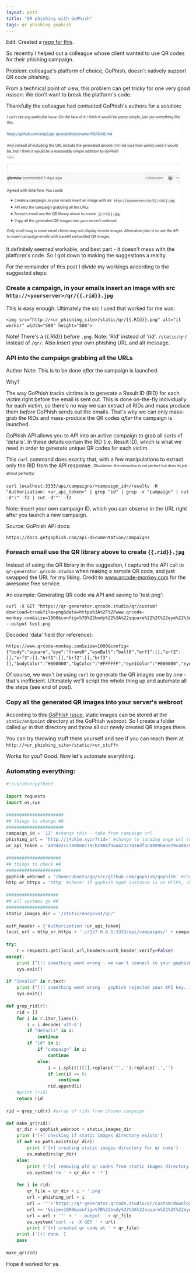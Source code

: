 ```yaml
---
layout: post
title: "QR phishing with GoPhish"
tags: qr phishing gophish
---
```


Edit: Created a [repo for this](https://github.com/ongyuann/qr-with-gophish).

So recently I helped out a colleague whose client wanted to use QR codes for their phishing campaign. 

Problem: colleague's platform of choice, GoPhish, doesn't natively support QR code phishing.

From a technical point of view, this problem can get tricky for one very good reason: We don't want to break the platform's code.

Thankfully the colleague had contacted GoPhish's authors for a solution:
  
<img src="https://raw.githubusercontent.com/ongyuann/ongyuann.github.io/master/images/gophish_qr.jpg" alt="GoPhish actually rocks" class="inline"/>
  
  
It definitely seemed workable, and best part - it doesn't mess with the platform's code. So I got down to making the suggestions a reality. 

For the remainder of this post I divide my workings according to the suggested steps:

### Create a campaign, in your emails insert an image with src `http://<yourserver>/qr/{{.rid}}.jpg`

This is easy enough. Ultimately the src I used that worked for me was:
```
<img src="http://<ur_phishing_site>/static/qr/{{.RId}}.png" alt="it works!" width="500" height="500">
```
Note! There's a {{.RId}} before `.png`.
Note: 'RId' instead of 'rid'. `/static/qr/` instead of `/qr/`. Also insert your own phishing URL and alt message.

### API into the campaign grabbing all the URLs 

Author Note: This is to be done _after_ the campaign is launched.

Why?

The way GoPhish tracks victims is to generate a Result ID (RID) for each victim right before the email is sent out. This is done on-the-fly individually for each victim, so there's no way we can extract all RIDs and mass produce them _before_ GoPhish sends out the emails. That's why we can only mass-grab the RIDs and mass-produce the QR codes _after_ the campaign is launched.

GoPhish API allows you to API into an active campaign to grab all sorts of 'details'. In these details contain the RID (i.e. Result ID), which is what we need in order to generate unique QR codes for each victim.

This `curl` command does exactly that, with a few manipulations to extract only the RID from the API response. 
<sub><sup>(Disclaimer: the extraction is not perfect but does its job almost perfectly)</sup></sub>
```
curl localhost:3333/api/campaigns/<campaign_id>/results -H "Authorization: <ur_api_token>" | grep "id" | grep -v "campaign" | cut -d":" -f2 | cut -d'"' -f2
```
Note: Insert your own campaign ID, which you can observe in the URL right after you launch a new campaign.

Source: GoPhish API docs:
```
https://docs.getgophish.com/api-documentation/campaigns
```

### Foreach email use the QR library above to create `{{.rid}}.jpg`

Instead of using the QR library in the suggestion, I captured the API call to `qr-generator.qrcode.studio` when making a sample QR code, and just swapped the URL for my liking. Credit to www.qrcode-monkey.com for the awesome free service.

An example: Generating QR code via API and saving to 'test.png':
```
curl -X GET "https://qr-generator.qrcode.studio/qr/custom?download=true&file=png&data=https%3A%2F%2Fwww.qrcode-monkey.com&size=1000&config=%7B%22body%22%3A%22square%22%2C%22eye%22%3A%22frame0%22%2C%22eyeBall%22%3A%22ball0%22%2C%22erf1%22%3A%5B%5D%2C%22erf2%22%3A%5B%5D%2C%22erf3%22%3A%5B%5D%2C%22brf1%22%3A%5B%5D%2C%22brf2%22%3A%5B%5D%2C%22brf3%22%3A%5B%5D%2C%22bodyColor%22%3A%22%23000000%22%2C%22bgColor%22%3A%22%23FFFFFF%22%2C%22eye1Color%22%3A%22%23000000%22%2C%22eye2Color%22%3A%22%23000000%22%2C%22eye3Color%22%3A%22%23000000%22%2C%22eyeBall1Color%22%3A%22%23000000%22%2C%22eyeBall2Color%22%3A%22%23000000%22%2C%22eyeBall3Color%22%3A%22%23000000%22%2C%22gradientColor1%22%3A%22%22%2C%22gradientColor2%22%3A%22%22%2C%22gradientType%22%3A%22linear%22%2C%22gradientOnEyes%22%3A%22true%22%2C%22logo%22%3A%22%22%2C%22logoMode%22%3A%22default%22%7D" --output test.png
```

Decoded 'data' field (for reference):
```
https://www.qrcode-monkey.com&size=1000&config={"body":"square","eye":"frame0","eyeBall":"ball0","erf1":[],"erf2":[],"erf3":[],"brf1":[],"brf2":[],"brf3":[],"bodyColor":"#000000","bgColor":"#FFFFFF","eye1Color":"#000000","eye2Color":"#000000","eye3Color":"#000000","eyeBall1Color":"#000000","eyeBall2Color":"#000000","eyeBall3Color":"#000000","gradientColor1":"","gradientColor2":"","gradientType":"linear","gradientOnEyes":"true","logo":"","logoMode":"default"}
```

Of course, we won't be using `curl` to generate the QR images one by one - that's inefficient. Ultimately we'll script the whole thing up and automate all the steps (see end of post).

### Copy all the generated QR images into your server's webroot

According to this [GoPhish issue](https://github.com/gophish/gophish/issues/220), static images can be stored at the `static/endpoint` directory at the GoPhish webroot. So I create a folder called `qr` in that directory and throw all our newly created QR images there. 

You can try throwing stuff there yourself and see if you can reach them at `http://<ur_phishing_site>/static/<ur_stuff>`

Works for you? Good. Now let's automate everything.

### Automating everything:
```python
#!/usr/bin/python3

import requests
import os,sys

######################
## things to change ##
######################
campaign_id = '12' #change this - take from campaign url
phishing_url = 'http://j4ck1e.xyz/?rid=' #change to landing page url (don't touch the '?rid='!)
ur_api_token = '489de2cc780b60779cbc984f9aa42327416dfac0899b49e29c4882d19c479ae0' # change this - take from gophish account page

#####################
## things to check ##
#####################
gophish_webroot = '/home/ubuntu/go/src/github.com/gophish/gophish' #check this - make sure it's right
http_or_https = 'http' #check! if gophish mgmt instance is on HTTPS, change to 'https'

####################
## all systems go ##
####################
static_images_dir = '/static/endpoint/qr/'

auth_header = {'Authorization':ur_api_token}
local_url = http_or_https + '://127.0.0.1:3333/api/campaigns/' + campaign_id + "/results"

try:
    r = requests.get(local_url,headers=auth_header,verify=False)
except:
    print ("[!] something went wrong - we can't connect to your gophish API. check if you can connect to API manually and troubleshoot:\n[+] curl localhost:3333/api/campaigns/" + campaign_id + "/results -H 'Authorization: " + ur_api_token + "' | grep 'id' | grep -v 'campaign' | cut -d':' -f2 | cut -d'\"' -f2")
    sys.exit()

if "Invalid" in r.text:
    print ("[!] something went wrong - gophish rejected your API key. is this API key correct?\n[+] " + ur_api_token)
    sys.exit()

def grep_rid(r):
    rid = []
    for i in r.iter_lines():
        i = i.decode('utf-8')
        if "details" in i:
            continue
        if "id" in i:
            if "campaign" in i:
                continue
            else:
                i = i.split()[1].replace('"','').replace(',','')
                if len(i) <= 6:
                    continue
                rid.append(i)
    #print (rid)
    return rid

rid = grep_rid(r) #array of rids from chosen campaign

def make_qr(rid):
    qr_dir = gophish_webroot + static_images_dir
    print ('[+] checking if static images directory exists')
    if not os.path.exists(qr_dir):
        print ('[+] creating static images directory for qr code')
        os.makedirs(qr_dir)
    else:
        print ('[+] removing old qr codes from static images directory')
        os.system('rm ' + qr_dir + '*')

    for i in rid:
        qr_file = qr_dir + i + '.png'
        url = phishing_url + i
        url = '"'+'https://qr-generator.qrcode.studio/qr/custom?download=true&file=png&data=' + url
        url += '&size=1000&config=%7B%22body%22%3A%22square%22%2C%22eye%22%3A%22frame0%22%2C%22eyeBall%22%3A%22ball0%22%2C%22erf1%22%3A%5B%5D%2C%22erf2%22%3A%5B%5D%2C%22erf3%22%3A%5B%5D%2C%22brf1%22%3A%5B%5D%2C%22brf2%22%3A%5B%5D%2C%22brf3%22%3A%5B%5D%2C%22bodyColor%22%3A%22%23000000%22%2C%22bgColor%22%3A%22%23FFFFFF%22%2C%22eye1Color%22%3A%22%23000000%22%2C%22eye2Color%22%3A%22%23000000%22%2C%22eye3Color%22%3A%22%23000000%22%2C%22eyeBall1Color%22%3A%22%23000000%22%2C%22eyeBall2Color%22%3A%22%23000000%22%2C%22eyeBall3Color%22%3A%22%23000000%22%2C%22gradientColor1%22%3A%22%22%2C%22gradientColor2%22%3A%22%22%2C%22gradientType%22%3A%22linear%22%2C%22gradientOnEyes%22%3A%22true%22%2C%22logo%22%3A%22%22%2C%22logoMode%22%3A%22default%22%7D'
        url = url + '"' + ' --output ' + qr_file
        os.system('curl -s -X GET ' + url)
        print ('[+] created qr code at ' + qr_file)
    print ('[+] done.')
    pass

make_qr(rid)
```

Hope it worked for ya.
